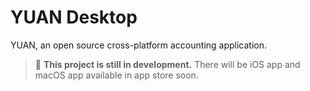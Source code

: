 # YUAN Desktop

YUAN, an open source cross-platform accounting application.

> :construction: **This project is still in development.** There will be iOS app and macOS app available in app store soon.

